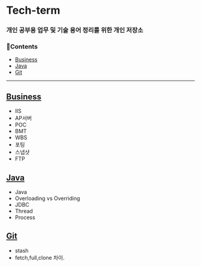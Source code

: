 # Tech-term

### 개인 공부용 업무 및 기술 용어 정리를 위한 개인 저장소

### 📘Contents
- [Business](#Business)
- [Java](#Java)
- [Git](#Git)


---

## [Business](/contents/business.md)
- IIS
- AP서버 
- POC 
- BMT
- WBS
- 포팅
- 스냅샷
- FTP


## [Java](/contents/java.md)
- Java
- Overloading vs Overriding
- JDBC
- Thread 
- Process

## [Git](/contents/git.md)
- stash 
- fetch,full,clone 차이.
